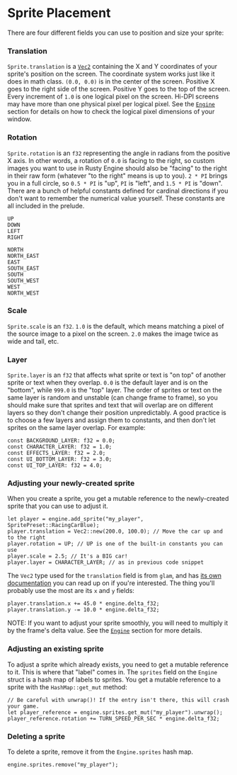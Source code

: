 # Sprite Placement

There are four different fields you can use to position and size your sprite:

### Translation

`Sprite.translation` is a [`Vec2`](https://docs.rs/glam/latest/glam/f32/struct.Vec2.html) containing the X and Y coordinates of your sprite's position on the screen. The coordinate system works just like it does in math class. `(0.0, 0.0)` is in the center of the screen. Positive X goes to the right side of the screen. Positive Y goes to the top of the screen. Every increment of `1.0` is one logical pixel on the screen. Hi-DPI screens may have more than one physical pixel per logical pixel. See the [`Engine`](400-engine.md) section for details on how to check the logical pixel dimensions of your window.

### Rotation

`Sprite.rotation` is an `f32` representing the angle in radians from the positive X axis. In other words, a rotation of `0.0` is facing to the right, so custom images you want to use in Rusty Engine should also be "facing" to the right in their raw form (whatever "to the right" means is up to you). `2 * PI` brings you in a full circle, so `0.5 * PI` is "up", `PI` is "left", and `1.5 * PI` is "down". There are a bunch of helpful constants defined for cardinal directions if you don't want to remember the numerical value yourself. These constants are all included in the prelude.

```
UP
DOWN
LEFT
RIGHT

NORTH
NORTH_EAST
EAST
SOUTH_EAST
SOUTH
SOUTH_WEST
WEST
NORTH_WEST
```

### Scale

`Sprite.scale` is an `f32`. `1.0` is the default, which means matching a pixel of the source image to a pixel on the screen. `2.0` makes the image twice as wide and tall, etc.

### Layer

`Sprite.layer` is an `f32` that affects what sprite or text is "on top" of another sprite or text when they overlap. `0.0` is the default layer and is on the "bottom", while `999.0` is the "top" layer. The order of sprites or text on the same layer is random and unstable (can change frame to frame), so you should make sure that sprites and text that will overlap are on different layers so they don't change their position unpredictably. A good practice is to choose a few layers and assign them to constants, and then don't let sprites on the same layer overlap. For example:

```rust,ignored
const BACKGROUND_LAYER: f32 = 0.0;
const CHARACTER_LAYER: f32 = 1.0;
const EFFECTS_LAYER: f32 = 2.0;
const UI_BOTTOM_LAYER: f32 = 3.0;
const UI_TOP_LAYER: f32 = 4.0;
```


### Adjusting your newly-created sprite

When you create a sprite, you get a mutable reference to the newly-created sprite that you can use to adjust it.

```rust,ignored
let player = engine.add_sprite("my_player", SpritePreset::RacingCarBlue);
player.translation = Vec2::new(200.0, 100.0); // Move the car up and to the right
player.rotation = UP; // UP is one of the built-in constants you can use
player.scale = 2.5; // It's a BIG car!
player.layer = CHARACTER_LAYER; // as in previous code snippet
```

The `Vec2` type used for the `translation` field is from `glam`, and has [its own documentation](https://docs.rs/glam/latest/glam/f32/struct.Vec2.html) you can read up on if you're interested.  The thing you'll probably use the most are its `x` and `y` fields:

```rust,ignored
player.translation.x += 45.0 * engine.delta_f32;
player.translation.y -= 10.0 * engine.delta_f32;
```

NOTE: If you want to adjust your sprite smoothly, you will need to multiply it by the frame's delta value. See the [`Engine`](400-engine.md) section for more details.

### Adjusting an existing sprite

To adjust a sprite which already exists, you need to get a mutable reference to it.  This is where that "label" comes in.  The `sprites` field on the `Engine` struct is a hash map of labels to sprites. You get a mutable reference to a sprite with the `HashMap::get_mut` method:


```rust,ignored
// Be careful with unwrap()! If the entry isn't there, this will crash your game.
let player_reference = engine.sprites.get_mut("my_player").unwrap();
player_reference.rotation += TURN_SPEED_PER_SEC * engine.delta_f32;
```

### Deleting a sprite

To delete a sprite, remove it from the `Engine.sprites` hash map.

```rust,ignored
engine.sprites.remove("my_player");
```

